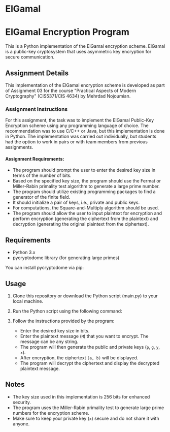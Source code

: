 # ElGamal
# ElGamal Encryption Program

This is a Python implementation of the ElGamal encryption scheme. ElGamal is a public-key cryptosystem that uses asymmetric key encryption for secure communication.

## Assignment Details

This implementation of the ElGamal encryption scheme is developed as part of Assignment 03 for the course "Practical Aspects of Modern Cryptography" (CIS5371/CIS 4634) by Mehrdad Nojoumian.

### Assignment Instructions
For this assignment, the task was to implement the ElGamal Public-Key Encryption scheme using any programming language of choice. The recommendation was to use C/C++ or Java, but this implementation is done in Python. The implementation was carried out individually, but students had the option to work in pairs or with team members from previous assignments.

#### Assignment Requirements:
- The program should prompt the user to enter the desired key size in terms of the number of bits.
- Based on the specified key size, the program should use the Fermat or Miller-Rabin primality test algorithm to generate a large prime number.
- The program should utilize existing programming packages to find a generator of the finite field.
- It should initialize a pair of keys, i.e., private and public keys.
- For computations, the Square-and-Multiply algorithm should be used.
- The program should allow the user to input plaintext for encryption and perform encryption (generating the ciphertext from the plaintext) and decryption (generating the original plaintext from the ciphertext).

## Requirements

- Python 3.x
- pycryptodome library (for generating large primes)

You can install pycryptodome via pip:


## Usage

1. Clone this repository or download the Python script (main.py) to your local machine.

2. Run the Python script using the following command:


3. Follow the instructions provided by the program:
   - Enter the desired key size in bits.
   - Enter the plaintext message (`M`) that you want to encrypt. The message can be any string.
   - The program will then generate the public and private keys (`p`, `g`, `y`, `x`).
   - After encryption, the ciphertext `(a, b)` will be displayed.
   - The program will decrypt the ciphertext and display the decrypted plaintext message.

## Notes

- The key size used in this implementation is 256 bits for enhanced security.
- The program uses the Miller-Rabin primality test to generate large prime numbers for the encryption scheme.
- Make sure to keep your private key (`x`) secure and do not share it with anyone.
  

